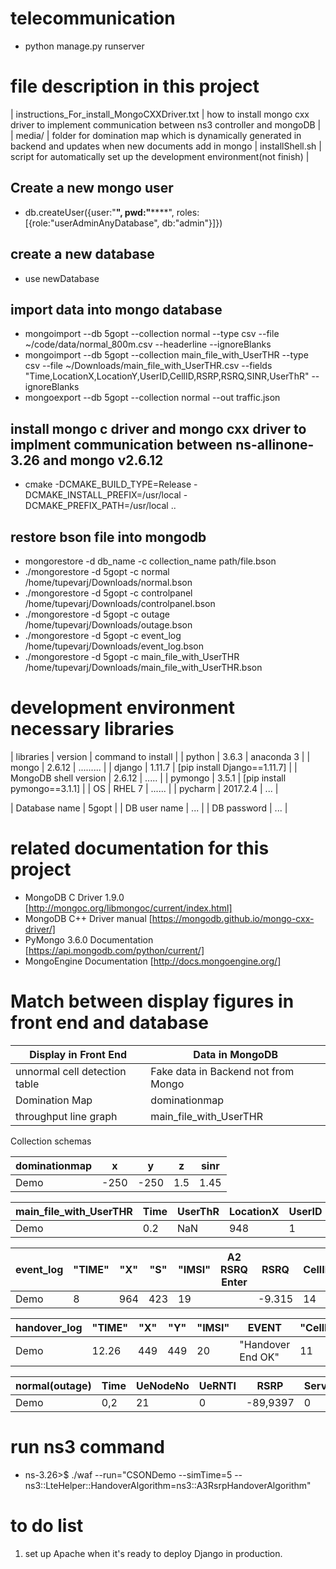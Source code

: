# telecommunication

+ python manage.py runserver

# file description in this project
| instructions_For_install_MongoCXXDriver.txt | how to install mongo cxx driver to implement communication between ns3 controller and mongoDB |
| media/ | folder for domination map which is dynamically generated in backend and updates when new documents add in mongo
| installShell.sh | script for automatically set up the development environment(not finish) |

## Create a new mongo user
+ db.createUser({user:"**", pwd:"******", roles:[{role:"userAdminAnyDatabase", db:"admin"}]})

## create a new database
+ use newDatabase

## import data into mongo database
+ mongoimport --db 5gopt --collection normal --type csv --file ~/code/data/normal_800m.csv --headerline --ignoreBlanks
+ mongoimport --db 5gopt --collection main_file_with_UserTHR --type csv --file ~/Downloads/main_file_with_UserTHR.csv --fields "Time,LocationX,LocationY,UserID,CellID,RSRP,RSRQ,SINR,UserThR" --ignoreBlanks
+ mongoexport --db 5gopt --collection normal --out traffic.json

## install mongo c driver and mongo cxx driver to implment communication between ns-allinone-3.26 and mongo v2.6.12
+ cmake -DCMAKE_BUILD_TYPE=Release -DCMAKE_INSTALL_PREFIX=/usr/local -DCMAKE_PREFIX_PATH=/usr/local ..

## restore bson file into mongodb
* mongorestore -d db_name -c collection_name path/file.bson
* ./mongorestore -d 5gopt -c normal /home/tupevarj/Downloads/normal.bson
* ./mongorestore -d 5gopt -c controlpanel /home/tupevarj/Downloads/controlpanel.bson
* ./mongorestore -d 5gopt -c outage /home/tupevarj/Downloads/outage.bson
* ./mongorestore -d 5gopt -c event_log /home/tupevarj/Downloads/event_log.bson
* ./mongorestore -d 5gopt -c main_file_with_UserTHR /home/tupevarj/Downloads/main_file_with_UserTHR.bson

# development environment necessary libraries
| libraries | version | command to install |
| python    | 3.6.3   |  anaconda 3        |
| mongo     | 2.6.12  |  .........         |
| django    | 1.11.7  | [pip install Django==1.11.7] |
| MongoDB shell version | 2.6.12 | ..... |
| pymongo   | 3.5.1   | [pip install pymongo==3.1.1] |
| OS | RHEL 7 | ...... |
| pycharm | 2017.2.4 | ... |

| Database name | 5gopt |
| DB user name | ... |
| DB password | ... |

# related documentation for this project
* MongoDB C Driver 1.9.0 [http://mongoc.org/libmongoc/current/index.html]
* MongoDB C++ Driver manual [https://mongodb.github.io/mongo-cxx-driver/]
* PyMongo 3.6.0 Documentation [https://api.mongodb.com/python/current/]
* MongoEngine Documentation [http://docs.mongoengine.org/]

# Match between display figures in front end and database

| Display in Front End          | Data in MongoDB                     |
| ----------------------------- | ----------------------------------- |
| unnormal cell detection table | Fake data in Backend not from Mongo |
| Domination Map                | dominationmap                       |
| throughput line graph         | main_file_with_UserTHR              |

Collection schemas

| dominationmap |   x   |   y   |   z   |  sinr  |
| ------------- | ----- | ----- | ----- | ------ |
|     Demo      | -250  | -250  | 1.5   |  1.45  |

| main_file_with_UserTHR | Time | UserThR | LocationX | UserID | CellID | RSRP | RSRQ | SINR | LocationY |
| ---------------------- | ---- | ------- | --------- | ------ | ------ | ---- | ---- | ---- | --------- |
| Demo                   | 0.2  | NaN     |   948     |  1     | 1      | -113 | NaN  |  NaN |  1429     |

| event_log | "TIME" | "X" | "S" | "IMSI" | A2 RSRQ Enter | RSRQ   | CellID |
| --------- | ------ | --- | --- | ------ | ------------- | ------ | -------|
| Demo      |  8     | 964 | 423 | 19     |               | -9.315 |  14    |

| handover_log | "TIME" | "X" | "Y" | "IMSI" |       EVENT        | "CellID" |
| ------------ | ------ | --- | --- | ------ | ------------------ | -------- | 
| Demo         | 12.26  | 449 | 449 |20      | "Handover End OK"  |   11     | 

| normal(outage) | Time | UeNodeNo | UeRNTI | RSRP     | Serving_Cell | RSRQ | Cell_ID | 
| -------------- | ---- | -------- | ------ | -------- | ------------ | ---- | ------- |
| Demo           | 0,2  |       21 | 0      | -89,9397 | 0            | -nan |  20     |

# run ns3 command
* ns-3.26>$ ./waf --run="CSONDemo --simTime=5 --ns3::LteHelper::HandoverAlgorithm=ns3::A3RsrpHandoverAlgorithm"


# to do list
1.  set up Apache when it's ready to deploy Django in production.
